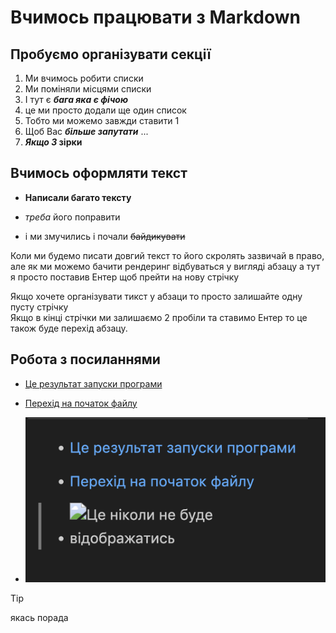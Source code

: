 # Вчимось працювати з Markdown
## Пробуємо організувати секції
1. Ми вчимось робити списки
3. Ми поміняли місцями списки
2. І тут є **_бага яка є фічою_**
1. це ми просто додали ще один список
1. Тобто ми можемо завжди ставити 1
1. Щоб Вас __*більше запутати*__ ...
1. ***Якщо 3* зірки**


## Вчимось оформляти текст
- __Написали багато тексту__
* *треба* його поправити
+ і ми змучились і почали ~~байдикувати~~

Коли ми будемо писати довгий текст то його скролять зазвичай в право, але як ми можемо бачити рендеринг відбуваться у вигляді абзацу 
а тут я просто поставив Ентер щоб прейти на нову стрічку

Якщо хочете організувати тикст у абзаци то просто залишайте одну пусту стрічку  
Якщо в кінці стрічки ми залишаємо 2 пробіли та ставимо Ентер то це також буде перехід абзацу. 

## Робота з посиланнями
- [Це результат запуски програми](test.txt)

- [Перехід на початок файлу](#вчимось-працювати-з-markdown)

- ![Це ніколи не буде відображатись](1.png "Це буде випливаюча підказка")

> [!TIP]
> якась порада

